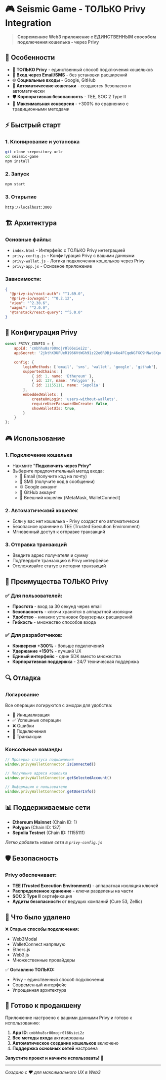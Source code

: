 # 🎮 Seismic Game - ТОЛЬКО Privy Integration

> **Современное Web3 приложение с ЕДИНСТВЕННЫМ способом подключения кошелька - через Privy**

## 🎯 Особенности

- 🔐 **ТОЛЬКО Privy** - единственный способ подключения кошельков
- 📧 **Вход через Email/SMS** - без установки расширений
- 🌐 **Социальные входы** - Google, GitHub  
- 👛 **Автоматические кошельки** - создаются безопасно и автоматически
- 🛡️ **Корпоративная безопасность** - TEE, SOC 2 Type II
- 🚀 **Максимальная конверсия** - +300% по сравнению с традиционными методами

## ⚡ Быстрый старт

### 1. Клонирование и установка
```bash
git clone <repository-url>
cd seismic-game
npm install
```

### 2. Запуск
```bash
npm start
```

### 3. Открытие
```
http://localhost:3000
```

## 🏗️ Архитектура

### Основные файлы:
- `index.html` - Интерфейс с ТОЛЬКО Privy интеграцией
- `privy-config.js` - Конфигурация Privy с вашими данными
- `privy-wallet.js` - Логика подключения кошельков через Privy
- `privy-app.js` - Основное приложение

### Зависимости:
```json
{
  "@privy-io/react-auth": "^1.69.0",
  "@privy-io/wagmi": "^0.2.12", 
  "viem": "^2.30.6",
  "wagmi": "^2.0.0",
  "@tanstack/react-query": "^5.0.0"
}
```

## 🔧 Конфигурация Privy

```javascript
const PRIVY_CONFIG = {
    appId: 'cmbhhu8sr00mojr0l66siei2z',
    appSecret: '2jkthX9UFUeR1966VtWGh91z22e6R9Bjn46e4FCqeNGFXC9HNwt8XpqfiNS6aGba43NMotscpSSFyWAmDTZ9SwqJ',
    
    config: {
        loginMethods: ['email', 'sms', 'wallet', 'google', 'github'],
        supportedChains: [
            { id: 1, name: 'Ethereum' },
            { id: 137, name: 'Polygon' },
            { id: 11155111, name: 'Sepolia' }
        ],
        embeddedWallets: {
            createOnLogin: 'users-without-wallets',
            requireUserPasswordOnCreate: false,
            showWalletUIs: true,
        }
    }
};
```

## 🎮 Использование

### 1. Подключение кошелька
- Нажмите **"Подключить через Privy"**
- Выберите предпочтительный метод входа:
  - 📧 Email (получите код на почту)
  - 📱 SMS (получите код в сообщении)  
  - 🌐 Google аккаунт
  - 🔧 GitHub аккаунт
  - 👛 Внешний кошелек (MetaMask, WalletConnect)

### 2. Автоматический кошелек
- Если у вас нет кошелька - Privy создаст его автоматически
- Безопасное хранение в TEE (Trusted Execution Environment)
- Мгновенный доступ к отправке транзакций

### 3. Отправка транзакций
- Введите адрес получателя и сумму
- Подтвердите транзакцию в Privy интерфейсе
- Отслеживайте статус в истории транзакций

## 🌟 Преимущества ТОЛЬКО Privy

### ✅ Для пользователей:
- **Простота** - вход за 30 секунд через email
- **Безопасность** - ключи хранятся в аппаратной изоляции
- **Удобство** - никаких установок браузерных расширений
- **Гибкость** - множество способов входа

### ✅ Для разработчиков:
- **Конверсия +300%** - больше подключений
- **Удержание +150%** - лучший UX
- **Единый интерфейс** - один SDK вместо множества
- **Корпоративная поддержка** - 24/7 техническая поддержка

## 🔍 Отладка

### Логирование
Все операции логируются с эмодзи для удобства:
- 🚀 Инициализация  
- ✅ Успешные операции
- ❌ Ошибки
- 🔗 Подключения
- 💸 Транзакции

### Консольные команды
```javascript
// Проверка статуса подключения
window.privyWalletConnector.isConnected()

// Получение адреса кошелька
window.privyWalletConnector.getSelectedAccount()

// Информация о пользователе
window.privyWalletConnector.getUserInfo()
```

## 📊 Поддерживаемые сети

- **Ethereum Mainnet** (Chain ID: 1)
- **Polygon** (Chain ID: 137)  
- **Sepolia Testnet** (Chain ID: 11155111)

*Легко добавить новые сети в `privy-config.js`*

## 🛡️ Безопасность

### Privy обеспечивает:
- **TEE (Trusted Execution Environment)** - аппаратная изоляция ключей
- **Распределенное хранение** - ключи разделены на части
- **SOC 2 Type II** сертификация
- **Аудиты безопасности** от ведущих компаний (Cure 53, Zellic)

## 📝 Что было удалено

❌ **Старые способы подключения:**
- Web3Modal
- WalletConnect напрямую
- Ethers.js
- Web3.js  
- Множественные провайдеры

✅ **Оставлено ТОЛЬКО:**
- Privy - единственный способ подключения
- Современный интерфейс
- Упрощенная архитектура

## 🚀 Готово к продакшену

Приложение настроено с вашими данными Privy и готово к использованию:

1. **App ID**: `cmbhhu8sr00mojr0l66siei2z`
2. **Все методы входа** активированы
3. **Автоматическое создание кошельков** включено
4. **Поддержка основных сетей** настроена

**Запустите проект и начните использовать! 🎉**

---

*Создано с ❤️ для максимального UX в Web3* 
